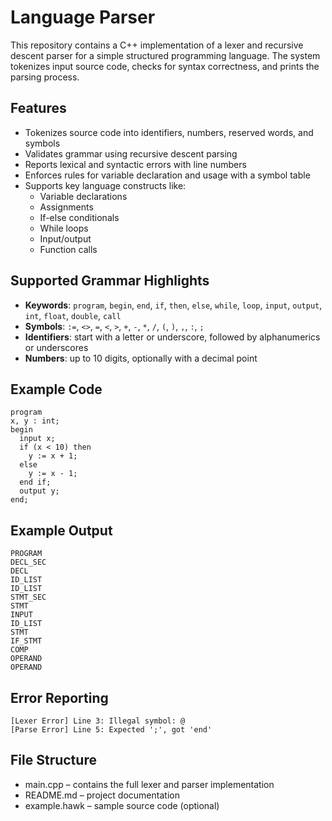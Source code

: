 # Language Parser

This repository contains a C++ implementation of a lexer and recursive descent parser for a simple structured programming language. The system tokenizes input source code, checks for syntax correctness, and prints the parsing process.

## Features

- Tokenizes source code into identifiers, numbers, reserved words, and symbols  
- Validates grammar using recursive descent parsing  
- Reports lexical and syntactic errors with line numbers  
- Enforces rules for variable declaration and usage with a symbol table  
- Supports key language constructs like:
  - Variable declarations  
  - Assignments  
  - If-else conditionals  
  - While loops  
  - Input/output  
  - Function calls  

## Supported Grammar Highlights

- **Keywords**: `program`, `begin`, `end`, `if`, `then`, `else`, `while`, `loop`, `input`, `output`, `int`, `float`, `double`, `call`  
- **Symbols**: `:=`, `<>`, `=`, `<`, `>`, `+`, `-`, `*`, `/`, `(`, `)`, `,`, `:`, `;`  
- **Identifiers**: start with a letter or underscore, followed by alphanumerics or underscores  
- **Numbers**: up to 10 digits, optionally with a decimal point  

## Example Code
```
program
x, y : int;
begin
  input x;
  if (x < 10) then
    y := x + 1;
  else
    y := x - 1;
  end if;
  output y;
end;
```
## Example Output
```
PROGRAM  
DECL_SEC  
DECL  
ID_LIST  
ID_LIST  
STMT_SEC  
STMT  
INPUT  
ID_LIST  
STMT  
IF_STMT  
COMP  
OPERAND  
OPERAND  
```

## Error Reporting
```
[Lexer Error] Line 3: Illegal symbol: @  
[Parse Error] Line 5: Expected ';', got 'end'
```

## File Structure

- main.cpp – contains the full lexer and parser implementation
- README.md – project documentation
- example.hawk – sample source code (optional)



